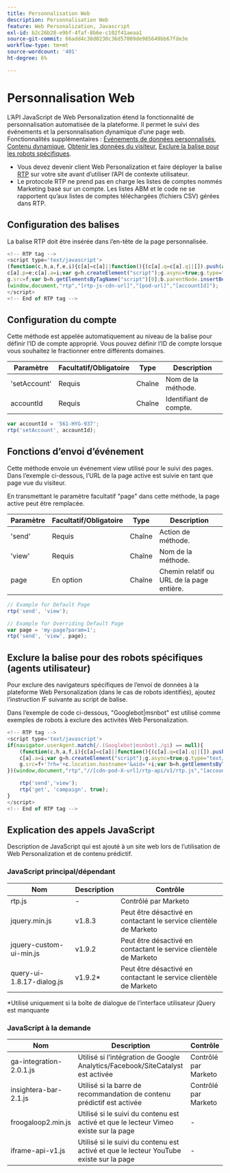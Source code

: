 ```yaml
---
title: Personnalisation Web
description: Personnalisation Web
feature: Web Personalization, Javascript
exl-id: b2c26b28-e9bf-4faf-8b6e-c102f41aeaa1
source-git-commit: 66add4c38d0230c36d57009de985649bb67fde3e
workflow-type: tm+mt
source-wordcount: '401'
ht-degree: 6%

---
```


# Personnalisation Web

L’API JavaScript de Web Personalization étend la fonctionnalité de personnalisation automatisée de la plateforme. Il permet le suivi des événements et la personnalisation dynamique d’une page web. Fonctionnalités supplémentaires : [Événements de données personnalisés](custom-data-events.md), [Contenu dynamique](web-personalization.md), [Obtenir les données du visiteur](get-visitor-data.md), [Exclure la balise pour les robots spécifiques](#exclude_tag_for_specific_bots).

- Vous devez devenir client Web Personalization et faire déployer la balise [RTP](https://experienceleague.adobe.com/fr/docs/marketo/using/product-docs/web-personalization/rtp-tag-implementation/deploy-the-rtp-javascript) sur votre site avant d’utiliser l’API de contexte utilisateur.
- Le protocole RTP ne prend pas en charge les listes de comptes nommés Marketing basé sur un compte. Les listes ABM et le code ne se rapportent qu’aux listes de comptes téléchargées (fichiers CSV) gérées dans RTP.

## Configuration des balises

La balise RTP doit être insérée dans l’en-tête de la page personnalisée.

```javascript
<!-- RTP tag --> 
<script type='text/javascript'>
(function(c,h,a,f,e,i){c[a]=c[a]||function(){(c[a].q=c[a].q||[]).push(arguments)};
c[a].p=e;c[a].a=i;var g=h.createElement("script");g.async=true;g.type="text/javascript";
g.src=f;var b=h.getElementsByTagName("script")[0];b.parentNode.insertBefore(g,b)})
(window,document,"rtp","[rtp-js-cdn-url]","[pod-url]","[accountId]");
</script>
<!-- End of RTP tag -->
```

## Configuration du compte

Cette méthode est appelée automatiquement au niveau de la balise pour définir l’ID de compte approprié. Vous pouvez définir l’ID de compte lorsque vous souhaitez le fractionner entre différents domaines.

| Paramètre | Facultatif/Obligatoire | Type | Description |
|--------------|-------------------|--------|--------------|
| &#39;setAccount&#39; | Requis | Chaîne | Nom de la méthode. |
| accountId | Requis | Chaîne | Identifiant de compte. |


```javascript
var accountId = '561-HYG-937';
rtp('setAccount', accountId);
```

## Fonctions d’envoi d’événement

Cette méthode envoie un événement view utilisé pour le suivi des pages. Dans l’exemple ci-dessous, l’URL de la page active est suivie en tant que page vue du visiteur.

En transmettant le paramètre facultatif &quot;page&quot; dans cette méthode, la page active peut être remplacée.

| Paramètre | Facultatif/Obligatoire | Type | Description |
|-----------|-------------------|--------|---------------------------------|
| &#39;send&#39; | Requis | Chaîne | Action de méthode. |
| &#39;view&#39; | Requis | Chaîne | Nom de la méthode. |
| page | En option | Chaîne | Chemin relatif ou URL de la page entière. |


```javascript
// Example for Default Page
rtp('send', 'view');

// Example for Overriding Default Page
var page = 'my-page?param=1';
rtp('send', 'view', page);
```

## Exclure la balise pour des robots spécifiques (agents utilisateur)

Pour exclure des navigateurs spécifiques de l’envoi de données à la plateforme Web Personalization (dans le cas de robots identifiés), ajoutez l’instruction IF suivante au script de balise.

Dans l’exemple de code ci-dessous, &quot;Googlebot|msnbot&quot; est utilisé comme exemples de robots à exclure des activités Web Personalization.

```javascript
<!-- RTP tag --> 
<script type='text/javascript'>
if(navigator.userAgent.match(/.(Googlebot|msnbot)./gi) == null){
    (function(c,h,a,f,i){c[a]=c[a]||function(){(c[a].q=c[a].q||[]).push(arguments)};
    c[a].a=i;var g=h.createElement("script");g.async=true;g.type="text/javascript";
    g.src=f+'?rh='+c.location.hostname+'&aid='+i;var b=h.getElementsByTagName("script")[0];b.parentNode.insertBefore(g,b);
})(window,document,"rtp","//[cdn-pod-X-url]/rtp-api/v1/rtp.js","[accountId]");

    rtp('send','view');
    rtp('get', 'campaign', true);
}
</script>
<!-- End of RTP tag -->
```

## Explication des appels JavaScript

Description de JavaScript qui est ajouté à un site web lors de l’utilisation de Web Personalization et de contenu prédictif.

### JavaScript principal/dépendant

| Nom | Description | Contrôle |
|---------------------------|-------------|--------------------------------------------------------|
| rtp.js | - | Contrôlé par Marketo |
| jquery.min.js | v1.8.3 | Peut être désactivé en contactant le service clientèle de Marketo |
| jquery-custom-ui-min.js | v1.9.2 | Peut être désactivé en contactant le service clientèle de Marketo |
| query-ui-1.8.17-dialog.js | v1.9.2* | Peut être désactivé en contactant le service clientèle de Marketo |


*Utilisé uniquement si la boîte de dialogue de l’interface utilisateur jQuery est manquante

### JavaScript à la demande

| Nom | Description | Contrôle |
|-------------------------|-----------------------------------------------------------------------|-----------------------|
| ga-integration-2.0.1.js | Utilisé si l’intégration de Google Analytics/Facebook/SiteCatalyst est activée | Contrôlé par Marketo |
| insightera-bar-2.1.js | Utilisé si la barre de recommandation de contenu prédictif est activée | Contrôlé par Marketo |
| froogaloop2.min.js | Utilisé si le suivi du contenu est activé et que le lecteur Vimeo existe sur la page | - |
| iframe-api-v1.js | Utilisé si le suivi du contenu est activé et que le lecteur YouTube existe sur la page | - |
